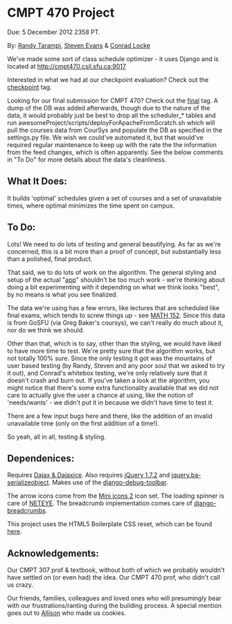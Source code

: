 CMPT 470 Project
================

Due: 5 December 2012 2358 PT.

By: [Randy Tarampi](https://github.com/randytarampi), [Steven Evans](https://github.com/FaceBones) & [Conrad Locke](https://github.com/clocke)

We've made some sort of class schedule optimizer - it uses Django and is located at http://cmpt470.csil.sfu.ca:9017

Interested in what we had at our checkpoint evaluation? Check out the [checkpoint](https://github.com/randytarampi/awesomeProject/tree/checkpoint) tag.

Looking for our final submission for CMPT 470? Check out the [final](https://github.com/randytarampi/awesomeProject/tree/final) tag. A dump of the DB was added afterwards, though due to the nature of the data, it would probably just be best to drop all the scheduler_* tables and run awesomeProject/scripts/deployForApacheFromScratch.sh which will pull the courses data from CourSys and populate the DB as specified in the settings.py file. We wish we could've automated it, but that would've required regular maintenance to keep up with the rate the the information from the feed changes, which is often apparently. See the below comments in "To Do" for more details about the data's cleanliness.

What It Does:
-------------

It builds 'optimal' schedules given a set of courses and a set of unavailable times, where optimal minimizes the time spent on campus.

To Do:
------

Lots! We need to do lots of testing and general beautifying. As far as we're concerned, this is a bit more than a proof of concept, but substantially less than a polished, final product.

That said, we to do lots of work on the algorithm. The general styling and setup of the actual "[app](http://cmpt470.csil.sfu.ca:9017/scheduler/)" shouldn't be too much work - we're thinking about doing a bit experimenting with it depending on what we think looks "best", by no means is what you see finalized.

The data we're using has a few errors, like lectures that are scheduled like final exams, which tends to screw things up - see [MATH 152](http://cmpt470.csil.sfu.ca:9017/courses/MATH/152/). Since this data is from GoSFU (via Greg Baker's coursys), we can't really do much about it, nor do we think we should.

Other than that, which is to say, other than the styling, we would have liked to have more time to test. We're pretty sure that the algorithm works, but not totally 100% sure. Since the only testing it got was the mountains of user based testing (by Randy, Steven and any poor soul that we asked to try it out), and Conrad's whitebox testing, we're only relatively sure that it doesn't crash and burn out. If you've taken a look at the algorithm, you might notice that there's some extra functionality available that we did not care to actually give the user a chance at using, like the notion of 'needs/wants' - we didn't put it in because we didn't have time to test it.

There are a few input bugs here and there, like the addition of an invalid unavailable time (only on the first addition of a time!).  

So yeah, all in all, testing & styling.

Dependenices:
-------------

Requires [Dajax & Dajaxice](http://www.dajaxproject.com/).
Also requires [jQuery 1.7.2](http://code.jquery.com/jquery-1.7.2.js) and [jquery.ba-serializeobject](https://github.com/cowboy/jquery-misc/blob/master/jquery.ba-serializeobject.min.js).
Makes use of the [django-debug-toolbar](https://github.com/django-debug-toolbar/django-debug-toolbar).

The arrow icons come from the [Mini icons 2](http://www.iconfinder.com/search/?q=iconset%3Aminiicons2) icon set. The loading spinner is care of [NETEYE](http://neteye.github.com/activity-indicator.html). The breadcrumb implementation comes care of [django-breadcrumbs](https://github.com/chronossc/django-breadcrumbs).

This project uses the HTML5 Boilerplate CSS reset, which can be found [here](https://github.com/h5bp/html5-boilerplate/blob/master/css/main.css).

Acknowledgements:
-----------------

Our CMPT 307 prof & textbook, without both of which we probably wouldn't have settled on (or even had) the idea. Our CMPT 470 prof, who didn't call us crazy.

Our friends, families, colleagues and loved ones who will presumingly bear with our frustrations/ranting during the building process. A special mention goes out to [Allison](https://github.com/allisonng) who made us cookies.
